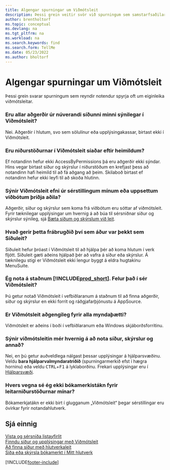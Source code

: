 ```yaml
---
title: Algengar spurningar um Viðmótsleit
description: Þessi grein veitir svör við spurningum sem samstarfsaðilar og viðskiptavinir spyrja oft um Viðmótsleitina.
author: brentholtorf
ms.topic: conceptual
ms.devlang: na
ms.tgt_pltfrm: na
ms.workload: na
ms.search.keywords: find
ms.search.form: TellMe
ms.date: 05/23/2022
ms.author: bholtorf
---
```

# <a name="tell-me-faq" />Algengar spurningar um Viðmótsleit
Þessi grein svarar spurningum sem reyndir notendur spyrja oft um eiginleika viðmótsleitar.

### <a name="are-all-actions-from-my-current-page-discoverable-in-tell-me" />Eru allar aðgerðir úr núverandi síðunni minni sýnilegar í Viðmótsleit?

Nei. Aðgerðir í hlutum, svo sem sölulínur eða upplýsingakassar, birtast ekki í Viðmótsleit.

### <a name="are-the-results-in-tell-me-filtered-by-permissions" />Eru niðurstöðurnar í Viðmótsleit síaðar eftir heimildum?

Ef notandinn hefur ekki AccessByPermissions þá eru aðgerðir ekki sýndar. Hins vegar birtast síður og skýrslur í niðurstöðum en krefjast þess að notandinn hafi heimild til að fá aðgang að þeim. Skilaboð birtast ef notandinn hefur ekki leyfi til að skoða hlutinn.

### <a name="does-tell-me-display-content-from-my-customizations-or-installed-third-party-extensions" />Sýnir Viðmótsleit efni úr sérstillingum mínum eða uppsettum viðbótum þriðja aðila?

Aðgerðir, síður og skýrslur sem koma frá viðbótum eru sóttar af viðmótsleit. Fyrir tæknilegar upplýsingar um hvernig á að búa til sérsniðnar síður og skýrslur sýnileg, sjá [Bæta síðum og skýrslum við leit](/dynamics365/business-central/dev-itpro/developer/devenv-al-menusuite-functionality).

### <a name="what-makes-this-different-from-what-was-previously-known-as-page-search" />Hvað gerir þetta frábrugðið því sem áður var þekkt sem Síðuleit?

Síðuleit hefur þróast í Viðmótsleit til að hjálpa þér að koma hlutum í verk fljótt. Síðuleit gæti aðeins hjálpað þér að vafra á síður eða skýrslur. Á tæknilegu stigi er Viðmótsleit ekki lengur byggt á eldra hugtakinu MenuSuite.

### <a name="i-use-on-premises--does-that-include-tell-me" />Ég nota á staðnum [!INCLUDE[prod_short](includes/prod_short.md)]. Felur það í sér Viðmótsleit?

Þú getur notað Viðmótsleit í vefbiðlaranum á staðnum til að finna aðgerðir, síður og skýrslur en ekki forrit og ráðgjafarþjónustu á AppSource.

### <a name="is-tell-me-available-for-all-form-factors" />Er Viðmótsleit aðgengileg fyrir alla myndaþætti?

Viðmótsleit er aðeins í boði í vefbiðlaranum eða Windows skjáborðsforritinu.

<!-- removed in v20 because of Help pane
### <a name="are-the-documentation-results-available-in-any-language" />Are the documentation results available in any language?
The help articles display in the language you have specified in **My Settings**, if help is available in that language.
-->

### <a name="does-tell-me-give-me-help-on-how-to-use-pages-reports-and-other-things" />Sýnir viðmótsleitin mér hvernig á að nota síður, skýrslur og annað?

Nei, en þú getur auðveldlega nálgast þessar upplýsingar á hjálparsvæðinu. Veldu  **bara hjálparvalmyndaratriðið**  (spurningarmerkið efst í hægra horninu) eða veldu  <kbd>CTRL</kbd>+<kbd>F1</kbd>  á lyklaborðinu. Frekari upplýsingar eru í [Hjálparsvæði](product-help-and-support.md#help-pane).

### <a name="why-dont-i-see-a-bookmark-icon-for-my-search-results" />Hvers vegna sé ég ekki bókamerkistákn fyrir leitarniðurstöðurnar mínar?

Bókamerkjatákn er ekki birt í glugganum „Viðmótsleit“ þegar sérstillingar eru óvirkar fyrir notandahlutverk.


## <a name="see-also" />Sjá einnig
[Vista og sérsníða listayfirlit](ui-views.md)  
[Finndu síður og upplýsingar með Viðmótsleit](ui-search.md)  
[Að finna síður með hlutverkaleit](ui-role-explorer.md)  
[Síða eða skýrsla bókamerkt í Mitt hlutverk](ui-bookmarks.md)


[!INCLUDE[footer-include](includes/footer-banner.md)]
